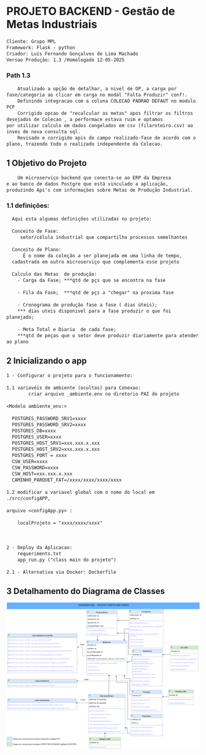 # PROJETO BACKEND - Gestão de Metas Industriais 
    Cliente: Grupo MPL
    Framework: Flask - python
    Criador: Luís Fernando Gonçalves de Lima Machado
    Versao Produção: 1.3 /Homologado 12-05-2025

### Path 1.3
        Atualizado a opção de detalhar, a nivel de OP, a carga por fase/categoria ao clicar em carga no modal "Falta Produzir" conf!.
        Definindo integracao com a coluna COLECAO PADRAO DEFAUT no modulo PCP
        Corrigido opcao de "recalcular as metas" apos filtrar os filtros desejados de Colecao , a performace estava ruim e optamos
    por utilizar calculo em dados congelados em csv (filaroteiro.csv) ao inves de nova consulta sql.
        Revisado e corrigido apis do campo realizado-fase de acordo com o plano, trazendo todo o realizado independente da Colecao.




## 1 Objetivo do Projeto
    
        Um microserviço backend que conecta-se ao ERP da Empresa 
    e ao banco de dados Postgre que está vinculado a aplicação, 
    produzindo Api's com informações sobre Metas de Produção Industrial.
### 1.1 definições:
      
      Aqui esta algumas definições utilizadas no projeto:
      
      Conceito de Fase:
         setor/célula industrial que compartilha processos semelhantes

      Conceito de Plano: 
          É o nome da coleção a ser planejada em uma linha de tempo,
      cadastrada em outro microserviço que complementa esse projeto
  
      Calculo das Metas  de produção:
        - Carga da Fase; ***qtd de pçs que se encontra na fase

        - Fila da Fase;  ***qtd de pçs a "chegar" na proxima fase

        - Cronograma de produção fase a fase ( dias úteis); 
        *** dias uteis disponivel para a fase produzir o que foi planejado;

        - Meta Total e Diaria  de cada fase; 
        ***qtd de peças que o setor deve produzir diariamente para atender ao plano
  

## 2 Inicializando o app
    
    1 - Configurar o projeto para o funcionamento: 
        
    1.1 variavéis de ambiente (ocultas) para Conexao: 
            criar arquivo _ambiente.env no diretorio PAI do projeto
    
    <Modelo ambiente_env:>

      POSTGRES_PASSWORD_SRV1=xxxx
      POSTGRES_PASSWORD_SRV2=xxxx
      POSTGRES_DB=xxxx
      POSTGRES_USER=xxxx
      POSTGRES_HOST_SRV1=xxx.xxx.x.xxx
      POSTGRES_HOST_SRV2=xxx.xxx.x.xxx
      POSTGRES_PORT = xxxx
      CSW_USER=xxxx
      CSW_PASSWORD=xxxx
      CSW_HOST=xxx.xxx.x.xxx
      CAMINHO_PARQUET_FAT=/xxxx/xxxx/xxxx/xxxx

    1.2 modificar a variavel global com o nome do local em ./src/configAPP,
    
    arquivo <configApp.py> :
        
        localProjeto = "xxxx/xxxx/xxxx"
    
    
        
    2 - Deploy da Aplicacao: 
        requeriments.txt
        app_run.py ("class main do projeto")
    
    2.1 - Alternativa via Docker: Dockerfile 
    

## 3 Detalhamento do Diagrama de Classes

![Diagrama de Classes](docsProject/ModeloUML_ModuloGestaoMetas.png)


